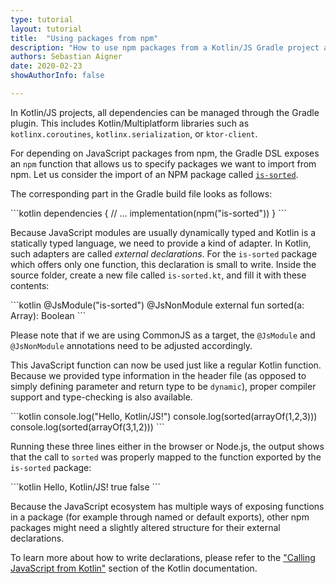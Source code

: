 ```yaml
---
type: tutorial
layout: tutorial
title:  "Using packages from npm"
description: "How to use npm packages from a Kotlin/JS Gradle project and how do we interact with them from Kotlin."
authors: Sebastian Aigner
date: 2020-02-23
showAuthorInfo: false

---
```


In Kotlin/JS projects, all dependencies can be managed through the Gradle plugin. This includes Kotlin/Multiplatform libraries such as 
`kotlinx.coroutines`, `kotlinx.serialization`, or `ktor-client`.

For depending on JavaScript packages from npm, the Gradle DSL exposes an `npm` function that allows us to specify packages we want to import from npm. Let us consider the import of an NPM package called [`is-sorted`](https://www.npmjs.com/package/is-sorted).

The corresponding part in the Gradle build file looks as follows:

<div class="sample" markdown="1" theme="idea" data-highlight-only>
```kotlin
dependencies {
    // ...
    implementation(npm("is-sorted"))
}
```
</div>

Because JavaScript modules are usually dynamically typed and Kotlin is a statically typed language, we need to provide a kind of adapter. In Kotlin, such adapters are called _external declarations_. For the `is-sorted` package which offers only one function, this declaration is small to write. Inside the source folder, create a new file called `is-sorted.kt`, and fill it with these contents:

<div class="sample" markdown="1" theme="idea" data-highlight-only>
```kotlin
@JsModule("is-sorted")
@JsNonModule
external fun <T> sorted(a: Array<T>): Boolean
```
</div>

Please note that if we are using CommonJS as a target, the `@JsModule` and `@JsNonModule` annotations need to be adjusted accordingly.

This JavaScript function can now be used just like a regular Kotlin function. Because we provided type information in the header file (as opposed to simply defining parameter and return type to be `dynamic`), proper compiler support and type-checking is also available.

<div class="sample" markdown="1" theme="idea" data-highlight-only>
```kotlin
console.log("Hello, Kotlin/JS!")
console.log(sorted(arrayOf(1,2,3)))
console.log(sorted(arrayOf(3,1,2)))
```
</div>

Running these three lines either in the browser or Node.js, the output shows that the call to `sorted` was properly mapped to the function exported by the `is-sorted` package:

<div class="sample" markdown="1" theme="idea" data-highlight-only>
```kotlin
Hello, Kotlin/JS!
true
false
```
</div>

Because the JavaScript ecosystem has multiple ways of exposing functions in a package (for example through named or default exports), other npm packages might need a slightly altered structure for their external declarations.

To learn more about how to write declarations, please refer to the ["Calling JavaScript from Kotlin"](/docs/reference/js-interop.html) section of the Kotlin documentation.

